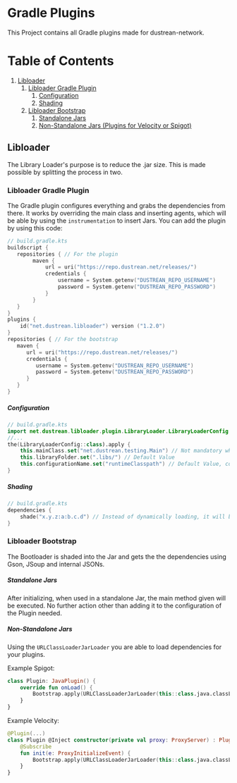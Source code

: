 # Gradle Plugins

This Project contains all Gradle plugins made for dustrean-network.

# Table of Contents

1. [Libloader](#libloader)
   1. [Libloader Gradle Plugin](#libloader-gradle-plugin)
      1. [Configuration](#configuration)
      2. [Shading](#shading)
   2. [Libloader Bootstrap](#libloader-bootstrap)
      1. [Standalone Jars](#standalone-jars)
      2. [Non-Standalone Jars (Plugins for Velocity or Spigot)](#non-standalone-jars)

## Libloader

The Library Loader's purpose is to reduce the .jar size.
This is made possible by splitting the process in two.

### Libloader Gradle Plugin

The Gradle plugin configures everything and grabs the dependencies from there.
It works by overriding the main class and inserting agents, which will be able by using the `instrumentation` to insert Jars.
You can add the plugin by using this code:

```kotlin
// build.gradle.kts
buildscript {
   repositories { // For the plugin
        maven { 
            url = uri("https://repo.dustrean.net/releases/")
            credentials {
                username = System.getenv("DUSTREAN_REPO_USERNAME")
                password = System.getenv("DUSTREAN_REPO_PASSWORD")
            }
        }
   }
}
plugins {
    id("net.dustrean.libloader") version ("1.2.0")
}
repositories { // For the bootstrap
   maven { 
      url = uri("https://repo.dustrean.net/releases/")
      credentials {
         username = System.getenv("DUSTREAN_REPO_USERNAME")
         password = System.getenv("DUSTREAN_REPO_PASSWORD")
      }
   }
}
```

##### Configuration

```kotlin
// build.gradle.kts
import net.dustrean.libloader.plugin.LibraryLoader.LibraryLoaderConfig
//...
the(LibraryLoaderConfig::class).apply {
    this.mainClass.set("net.dustrean.testing.Main") // Not mandatory when using non-standalone Jars, see chapter Bootloader
    this.libraryFolder.set(".libs/") // Default Value
    this.configurationName.set("runtimeClasspath") // Default Value, configuration to use for dependencies
}
```

##### Shading

```kotlin
// build.gradle.kts
dependencies {
    shade("x.y.z:a:b.c.d") // Instead of dynamically loading, it will be put in the Jar 
}
```

### Libloader Bootstrap

The Bootloader is shaded into the Jar and gets the the dependencies using Gson, JSoup and internal JSONs.

##### Standalone Jars

After initializing, when used in a standalone Jar, the main method given will be executed.
No further action other than adding it to the configuration of the Plugin needed.

##### Non-Standalone Jars

Using the `URLClassLoaderJarLoader` you are able to load dependencies for your plugins.

Example Spigot:

```kotlin
class Plugin: JavaPlugin() {
    override fun onLoad() {
        Bootstrap.apply(URLClassLoaderJarLoader(this::class.java.classLoader as URLClassLoader))
    }
}
```

Example Velocity:

```kotlin
@Plugin(...)
class Plugin @Inject constructor(private val proxy: ProxyServer) : PluginContainer {
    @Subscribe
    fun init(e: ProxyInitializeEvent) {
        Bootstrap.apply(URLClassLoaderJarLoader(this::class.java.classLoader as URLClassLoader))
    }
}
```
